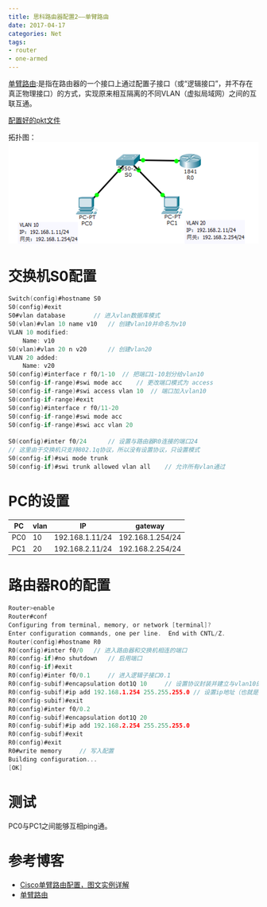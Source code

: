 ```yaml
---
title: 思科路由器配置2——单臂路由
date: 2017-04-17
categories: Net
tags:
- router
- one-armed
---
```



[单臂路由](http://baike.baidu.com/item/%E5%8D%95%E8%87%82%E8%B7%AF%E7%94%B1):是指在路由器的一个接口上通过配置子接口（或“逻辑接口”，并不存在真正物理接口）的方式，实现原来相互隔离的不同VLAN（虚拟局域网）之间的互联互通。

[配置好的pkt文件](https://github.com/aoenian/cisco-pkt)

<!--more-->

拓扑图：
![](https://raw.githubusercontent.com/aoenian/postbackup/master/topupic/router2.png)

交换机S0配置
============

``` c
Switch(config)#hostname S0
S0(config)#exit
S0#vlan database        // 进入vlan数据库模式
S0(vlan)#vlan 10 name v10   // 创建vlan10并命名为v10
VLAN 10 modified:
    Name: v10
S0(vlan)#vlan 20 n v20      // 创建vlan20
VLAN 20 added:
    Name: v20
S0(config)#interface r f0/1-10  // 把端口1-10划分给vlan10
S0(config-if-range)#swi mode acc    // 更改端口模式为 access
S0(config-if-range)#swi access vlan 10  // 端口加入vlan10
S0(config-if-range)#exit
S0(config)#interface r f0/11-20
S0(config-if-range)#swi mode acc
S0(config-if-range)#swi acc vlan 20

S0(config)#inter f0/24      // 设置与路由器R0连接的端口24
// 这里由于交换机只支持802.1q协议，所以没有设置协议，只设置模式
S0(config-if)#swi mode trunk 
S0(config-if)#swi trunk allowed vlan all    // 允许所有vlan通过
```

PC的设置
========

| PC  | vlan | IP              | gateway          |
|-----|------|-----------------|------------------|
| PC0 | 10   | 192.168.1.11/24 | 192.168.1.254/24 |
| PC1 | 20   | 192.168.2.11/24 | 192.168.2.254/24 |

路由器R0的配置
==============

``` c
Router>enable
Router#conf
Configuring from terminal, memory, or network [terminal]? 
Enter configuration commands, one per line.  End with CNTL/Z.
Router(config)#hostname R0
R0(config)#inter f0/0   // 进入路由器和交换机相连的端口
R0(config-if)#no shutdown   // 启用端口
R0(config-if)#exit
R0(config)#inter f0/0.1     // 进入逻辑子接口0.1
R0(config-subif)#encapsulation dot1Q 10     // 设置协议封装并建立与vlan10的关联
R0(config-subif)#ip add 192.168.1.254 255.255.255.0 // 设置ip地址（也就是网关地址）
R0(config-subif)#exit
R0(config)#inter f0/0.2
R0(config-subif)#encapsulation dot1Q 20
R0(config-subif)#ip add 192.168.2.254 255.255.255.0
R0(config-subif)#exit
R0(config)#exit
R0#write memory     // 写入配置
Building configuration...
[OK]

```

测试
====

PC0与PC1之间能够互相ping通。

参考博客
========

-   [Cisco单臂路由配置，图文实例详解](http://blog.csdn.net/junmuzi/article/details/49912217)
-   [单臂路由](http://baike.baidu.com/item/%E5%8D%95%E8%87%82%E8%B7%AF%E7%94%B1)
